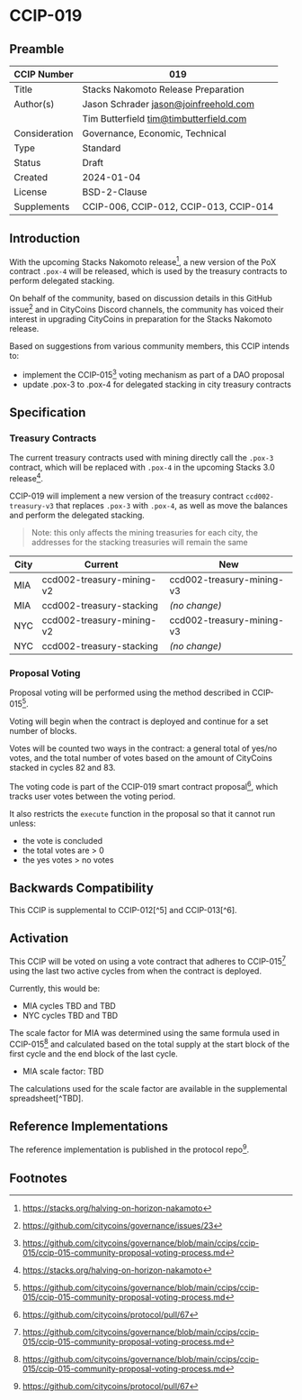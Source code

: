 # CCIP-019

## Preamble

| CCIP Number   | 019                                    |
| ------------- | -------------------------------------- |
| Title         | Stacks Nakomoto Release Preparation    |
| Author(s)     | Jason Schrader jason@joinfreehold.com  |
|               | Tim Butterfield tim@timbutterfield.com |
| Consideration | Governance, Economic, Technical        |
| Type          | Standard                               |
| Status        | Draft                                  |
| Created       | 2024-01-04                             |
| License       | BSD-2-Clause                           |
| Supplements   | CCIP-006, CCIP-012, CCIP-013, CCIP-014 |

## Introduction

With the upcoming Stacks Nakomoto release[^1], a new version of the PoX contract `.pox-4` will be released, which is used by the treasury contracts to perform delegated stacking.

On behalf of the community, based on discussion details in this GitHub issue[^2] and in CityCoins Discord channels, the community has voiced their interest in upgrading CityCoins in preparation for the Stacks Nakomoto release.

Based on suggestions from various community members, this CCIP intends to:

- implement the CCIP-015[^3] voting mechanism as part of a DAO proposal
- update .pox-3 to .pox-4 for delegated stacking in city treasury contracts

## Specification

### Treasury Contracts

The current treasury contracts used with mining directly call the `.pox-3` contract, which will be replaced with `.pox-4` in the upcoming Stacks 3.0 release[^1].

CCIP-019 will implement a new version of the treasury contract `ccd002-treasury-v3` that replaces `.pox-3` with `.pox-4`, as well as move the balances and perform the delegated stacking.

> Note: this only affects the mining treasuries for each city, the addresses for the stacking treasuries will remain the same

| City | Current                   | New                       |
| ---- | ------------------------- | ------------------------- |
| MIA  | ccd002-treasury-mining-v2 | ccd002-treasury-mining-v3 |
| MIA  | ccd002-treasury-stacking  | _(no change)_             |
| NYC  | ccd002-treasury-mining-v2 | ccd002-treasury-mining-v3 |
| NYC  | ccd002-treasury-stacking  | _(no change)_             |

### Proposal Voting

Proposal voting will be performed using the method described in CCIP-015[^3].

Voting will begin when the contract is deployed and continue for a set number of blocks.

Votes will be counted two ways in the contract: a general total of yes/no votes, and the total number of votes based on the amount of CityCoins stacked in cycles 82 and 83.

The voting code is part of the CCIP-019 smart contract proposal[^4], which tracks user votes between the voting period.

It also restricts the `execute` function in the proposal so that it cannot run unless:

- the vote is concluded
- the total votes are > 0
- the yes votes > no votes

## Backwards Compatibility

This CCIP is supplemental to CCIP-012[^5] and CCIP-013[^6].

## Activation

This CCIP will be voted on using a vote contract that adheres to CCIP-015[^3] using the last two active cycles from when the contract is deployed.

Currently, this would be:

- MIA cycles TBD and TBD
- NYC cycles TBD and TBD

The scale factor for MIA was determined using the same formula used in CCIP-015[^3] and calculated based on the total supply at the start block of the first cycle and the end block of the last cycle.

- MIA scale factor: TBD

The calculations used for the scale factor are available in the supplemental spreadsheet[^TBD].

## Reference Implementations

The reference implementation is published in the protocol repo[^4].

## Footnotes

[^1]: https://stacks.org/halving-on-horizon-nakamoto
[^2]: https://github.com/citycoins/governance/issues/23
[^3]: https://github.com/citycoins/governance/blob/main/ccips/ccip-015/ccip-015-community-proposal-voting-process.md
[^4]: https://github.com/citycoins/protocol/pull/67
